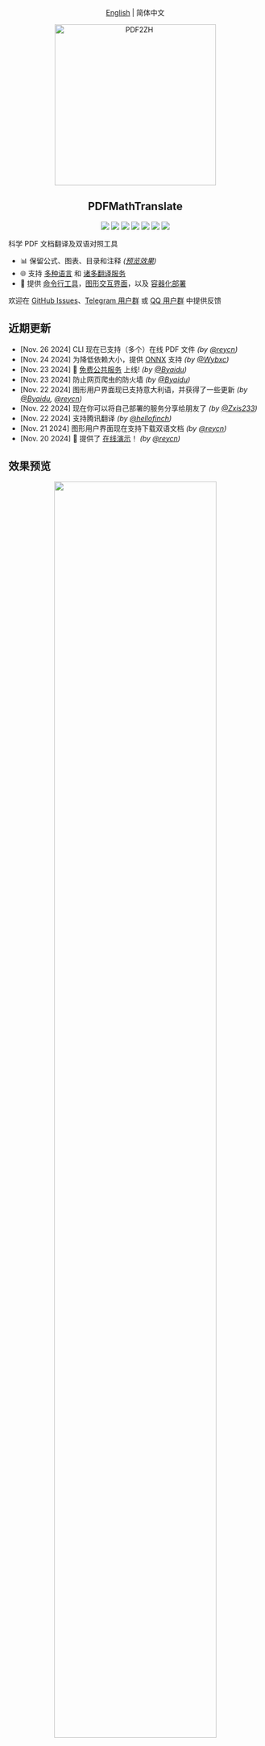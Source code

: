 <div align="center">

[English](README.md) | 简体中文

<img src="./docs/images/banner.png" width="320px"  alt="PDF2ZH"/>  

<h2 id="title">PDFMathTranslate</h2>

<p>
  <!-- PyPI -->
  <a href="https://pypi.org/project/pdf2zh/">
    <img src="https://img.shields.io/pypi/v/pdf2zh"/></a>
  <a href="https://pepy.tech/projects/pdf2zh">
    <img src="https://static.pepy.tech/badge/pdf2zh"></a>
  <a href="https://hub.docker.com/repository/docker/byaidu/pdf2zh">
    <img src="https://img.shields.io/docker/pulls/byaidu/pdf2zh"></a>
  <!-- License -->
  <a href="./LICENSE">
    <img src="https://img.shields.io/github/license/Byaidu/PDFMathTranslate"/></a>
  <a href="https://huggingface.co/spaces/reycn/PDFMathTranslate-Docker">
    <img src="https://img.shields.io/badge/%F0%9F%A4%97-Online%20Demo-FF9E0D"/></a>
  <a href="https://github.com/Byaidu/PDFMathTranslate/pulls">
    <img src="https://img.shields.io/badge/contributions-welcome-green"/></a>
  <a href="https://t.me/+Z9_SgnxmsmA5NzBl">
    <img src="https://img.shields.io/badge/Telegram-2CA5E0?style=flat-squeare&logo=telegram&logoColor=white"/></a>
</p>

</div>

科学 PDF 文档翻译及双语对照工具

- 📊 保留公式、图表、目录和注释 *([预览效果](#preview))*
- 🌐 支持 [多种语言](#language) 和 [诸多翻译服务](#services)
- 🤖 提供 [命令行工具](#usage)，[图形交互界面](#gui)，以及 [容器化部署](#docker)

欢迎在 [GitHub Issues](https://github.com/Byaidu/PDFMathTranslate/issues)、[Telegram 用户群](https://t.me/+Z9_SgnxmsmA5NzBl) 或 [QQ 用户群](https://qm.qq.com/q/DixZCxQej0) 中提供反馈

<h2 id="updates">近期更新</h2>

- [Nov. 26 2024] CLI 现在已支持（多个）在线 PDF 文件 *(by [@reycn](https://github.com/reycn))*  
- [Nov. 24 2024] 为降低依赖大小，提供 [ONNX](https://github.com/onnx/onnx) 支持 *(by [@Wybxc](https://github.com/Wybxc))*  
- [Nov. 23 2024] 🌟 [免费公共服务](#demo) 上线! *(by [@Byaidu](https://github.com/Byaidu))*  
- [Nov. 23 2024] 防止网页爬虫的防火墙 *(by [@Byaidu](https://github.com/Byaidu))*  
- [Nov. 22 2024] 图形用户界面现已支持意大利语，并获得了一些更新 *(by [@Byaidu](https://github.com/Byaidu), [@reycn](https://github.com/reycn))*  
- [Nov. 22 2024] 现在你可以将自己部署的服务分享给朋友了 *(by [@Zxis233](https://github.com/Zxis233))*  
- [Nov. 22 2024] 支持腾讯翻译 *(by [@hellofinch](https://github.com/hellofinch))*  
- [Nov. 21 2024] 图形用户界面现在支持下载双语文档 *(by [@reycn](https://github.com/reycn))*  
- [Nov. 20 2024] 🌟 提供了 [在线演示](#demo)！ *(by [@reycn](https://github.com/reycn))*  

<h2 id="preview">效果预览</h2>

<div align="center">
<img src="./docs/images/preview.gif" width="80%"/>
</div>

<h2 id="demo">在线演示 🌟</h2>

### 免费服务 (<https://pdf2zh.com/>)

你可以立即尝试 [免费公共服务](https://pdf2zh.com/) 而无需安装

### Hugging Face 在线演示

你可以立即尝试 [在 HuggingFace 上的在线演示](https://huggingface.co/spaces/reycn/PDFMathTranslate-Docker) 而无需安装
请注意，演示的计算资源有限，因此请避免滥用

<h2 id="install">安装和使用</h2>

我们提供了三种使用该项目的方法：[命令行工具](#cmd)、[便携式安装](#portable)、[图形交互界面](#gui) 和 [容器化部署](#docker).

<h3 id="cmd">方法一、命令行工具</h3>

  1. 确保安装了版本大于 3.8 且小于 3.12 的 Python
  2. 安装此程序：

      ```bash
      pip install pdf2zh
      ```

  3. 执行翻译，生成文件位于 [当前工作目录](https://chatgpt.com/share/6745ed36-9acc-800e-8a90-59204bd13444)：

      ```bash
      pdf2zh document.pdf
      ```

<h3 id="portable">方法二、便携式安装</h3>

无需预先安装 Python 环境

下载 [setup.bat](https://raw.githubusercontent.com/Byaidu/PDFMathTranslate/refs/heads/main/setup.bat) 并双击运行

<h3 id="gui">方法三、图形交互界面</h3>

1. 确保安装了版本大于 3.8 且小于 3.12 的 Python
2. 安装此程序：

      ```bash
      pip install pdf2zh
      ```

3. 开始在浏览器中使用：

      ```bash
      pdf2zh -i
      ```

4. 如果您的浏览器没有自动启动并跳转，请用浏览器打开：

    ```bash
    http://localhost:7860/
    ```

    <img src="./docs/images/gui.gif" width="500"/>

查看 [documentation for GUI](./docs/README_GUI.md) 获取细节说明

<h3 id="docker">方法四、容器化部署</h3>

1. 拉取 Docker 镜像并运行：

    ```bash
    docker pull byaidu/pdf2zh
    docker run -d -p 7860:7860 byaidu/pdf2zh
    ```

2. 通过浏览器打开：

    ```
    http://localhost:7860/
    ```

用于在云服务上部署容器镜像：

<div>
<a href="https://www.heroku.com/deploy?template=https://github.com/Byaidu/PDFMathTranslate">
  <img src="https://www.herokucdn.com/deploy/button.svg" alt="Deploy" height="26"></a>
<a href="https://render.com/deploy">
  <img src="https://render.com/images/deploy-to-render-button.svg" alt="Deploy to Koyeb" height="26"></a>
<a href="https://zeabur.com/templates/5FQIGX?referralCode=reycn">
  <img src="https://zeabur.com/button.svg" alt="Deploy on Zeabur" height="26"></a>
<a href="https://app.koyeb.com/deploy?type=git&builder=buildpack&repository=github.com/Byaidu/PDFMathTranslate&branch=main&name=pdf-math-translate">
  <img src="https://www.koyeb.com/static/images/deploy/button.svg" alt="Deploy to Koyeb" height="26"></a>
</div>

<h2 id="usage">高级选项</h2>

在命令行中执行翻译命令，在当前工作目录下生成译文文档 `example-mono.pdf` 和双语对照文档 `example-dual.pdf`，默认使用 Google 翻译服务

<img src="./docs/images/cmd.explained.png" width="580px"  alt="cmd"/>  

我们在下表中列出了所有高级选项，以供参考：

| Option    | Function | Example |
| -------- | ------- |------- |
| files | 本地文件 |  `pdf2zh ~/local.pdf` |
| links | 在线文件 |  `pdf2zh http://arxiv.org/paper.pdf` |
| `-i`  | [进入图形界面](#gui) |  `pdf2zh -i` |
| `-p`  | [仅翻译部分文档](#partial) |  `pdf2zh example.pdf -p 1` |
| `-li` | [源语言](#languages) |  `pdf2zh example.pdf -li en` |
| `-lo` | [目标语言](#languages) |  `pdf2zh example.pdf -lo zh` |
| `-s`  | [指定翻译服务](#services) |  `pdf2zh example.pdf -s deepl` |
| `-t`  | [多线程](#threads) | `pdf2zh example.pdf -t 1` |
| `-o`  | 输出目录 | `pdf2zh example.pdf -o output` |
| `-f`, `-c` | [例外规则](#exceptions) | `pdf2zh example.pdf -f "(MS.*)"` |

<h3 id="partial">全文或部分文档翻译</h3>

- **全文翻译**

```bash
pdf2zh example.pdf
```

- **部分翻译**

```bash
pdf2zh example.pdf -p 1-3,5
```

<h3 id="language">指定源语言和目标语言</h3>

参考 [Google Languages Codes](https://developers.google.com/admin-sdk/directory/v1/languages), [DeepL Languages Codes](https://developers.deepl.com/docs/resources/supported-languages)

```bash
pdf2zh example.pdf -li en -lo ja
```

<h3 id="services">使用不同的翻译服务</h3>

下表列出了每个翻译服务所需的 [环境变量](https://chatgpt.com/share/6734a83d-9d48-800e-8a46-f57ca6e8bcb4)，在使用相应服务之前，请确保已设置这些变量

|**Translator**|**Service**|**Environment Variables**|**Default Values**|**Notes**|
|-|-|-|-|-|
|**Google (Default)**|`google`|None|N/A|None|
|**Bing**|`bing`|None|N/A|None|
|**DeepL**|`deepl`|`DEEPL_SERVER_URL`,`DEEPL_AUTH_KEY`|`https://api.deepl.com`, `[Your Key]`|See [DeepL](https://support.deepl.com/hc/en-us/articles/360020695820-API-Key-for-DeepL-s-API)|
|**DeepLX**|`deeplx`|`DEEPLX_ENDPOINT`|`https://api.deepl.com/translate`|See [DeepLX](https://github.com/OwO-Network/DeepLX)|
|**Ollama**|`ollama`|`OLLAMA_HOST`, `OLLAMA_MODEL`|`http://127.0.0.1:11434`, `gemma2`|See [Ollama](https://github.com/ollama/ollama)|
|**OpenAI**|`openai`|`OPENAI_BASE_URL`, `OPENAI_API_KEY`, `OPENAI_MODEL`|`https://api.openai.com/v1`, `[Your Key]`, `gpt-4o-mini`|See [OpenAI](https://platform.openai.com/docs/overview)|
|**AzureOpenAI**|`azure-openai`|`AZURE_OPENAI_BASE_URL`, `AZURE_OPENAI_API_KEY`, `AZURE_OPENAI_MODEL`|`[Your Endpoint]`, `[Your Key]`, `gpt-4o-mini`|See [Azure OpenAI](https://learn.microsoft.com/zh-cn/azure/ai-services/openai/chatgpt-quickstart?tabs=command-line%2Cjavascript-keyless%2Ctypescript-keyless%2Cpython&pivots=programming-language-python)|
|**Zhipu**|`zhipu`|`ZHIPU_API_KEY`, `ZHIPU_MODEL`|`[Your Key]`, `glm-4-flash`|See [Zhipu](https://open.bigmodel.cn/dev/api/thirdparty-frame/openai-sdk)|
|**Silicon**|`silicon`|`SILICON_API_KEY`, `SILICON_MODEL`|`[Your Key]`, `Qwen/Qwen2.5-7B-Instruct`|See [SiliconCloud](https://docs.siliconflow.cn/quickstart)|
|**Azure**|`azure`|`AZURE_ENDPOINT`, `AZURE_API_KEY`|`https://api.translator.azure.cn`, `[Your Key]`|See [Azure](https://docs.azure.cn/en-us/ai-services/translator/text-translation-overview)|
|**Tencent**|`tencent`|`TENCENTCLOUD_SECRET_ID`, `TENCENTCLOUD_SECRET_KEY`|`[Your ID]`, `[Your Key]`|See [Tencent](https://www.tencentcloud.com/products/tmt?from_qcintl=122110104)|

使用 `-s service` 或 `-s service:model` 指定翻译服务:

```bash
pdf2zh example.pdf -s openai:gpt-4o-mini
```

或者使用环境变量指定模型：

```bash
set OPENAI_MODEL=gpt-4o-mini
pdf2zh example.pdf -s openai
```

<h3 id="exceptions">指定例外规则</h3>

使用正则表达式指定需保留的公式字体与字符：

```bash
pdf2zh example.pdf -f "(CM[^RT].*|MS.*|.*Ital)" -c "(\(|\||\)|\+|=|\d|[\u0080-\ufaff])"
```

<h3 id="threads">指定线程数量</h3>

使用 `-t` 指定翻译时使用的线程数量：

```bash
pdf2zh example.pdf -t 1
```

<h2 id="acknowledgement">致谢</h2>

- 文档合并：[PyMuPDF](https://github.com/pymupdf/PyMuPDF)

- 文档解析：[Pdfminer.six](https://github.com/pdfminer/pdfminer.six)

- 文档提取：[MinerU](https://github.com/opendatalab/MinerU)

- 多线程翻译：[MathTranslate](https://github.com/SUSYUSTC/MathTranslate)

- 布局解析：[DocLayout-YOLO](https://github.com/opendatalab/DocLayout-YOLO)

- 文档标准：[PDF Explained](https://zxyle.github.io/PDF-Explained/), [PDF Cheat Sheets](https://pdfa.org/resource/pdf-cheat-sheets/)

- 多语言字体：[Go Noto Universal](https://github.com/satbyy/go-noto-universal)

<h2 id="contrib">贡献者</h2>

<a href="https://github.com/Byaidu/PDFMathTranslate/graphs/contributors">
  <img src="https://opencollective.com/PDFMathTranslate/contributors.svg?width=890&button=false" />
</a>

![Alt](https://repobeats.axiom.co/api/embed/dfa7583da5332a11468d686fbd29b92320a6a869.svg "Repobeats analytics image")

<h2 id="star_hist">星标历史</h2>

<a href="https://star-history.com/#Byaidu/PDFMathTranslate&Date">
 <picture>
   <source media="(prefers-color-scheme: dark)" srcset="https://api.star-history.com/svg?repos=Byaidu/PDFMathTranslate&type=Date&theme=dark" />
   <source media="(prefers-color-scheme: light)" srcset="https://api.star-history.com/svg?repos=Byaidu/PDFMathTranslate&type=Date" />
   <img alt="Star History Chart" src="https://api.star-history.com/svg?repos=Byaidu/PDFMathTranslate&type=Date"/>
 </picture>
</a>
